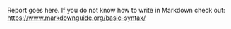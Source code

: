 Report goes here. If you do not know how to write in Markdown check out: https://www.markdownguide.org/basic-syntax/ 
